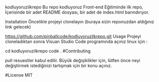 kodluyoruzilkrepo
Bu repo kodluyoruz Front-end Eğitiminde ilk repo, İçerisinde bir adet README dosyası, bir adet de index.html barındırıyor.

Installation
Öncelikle projeyi clonelayın (buraya sizin reponuzdan aldığınız link gelecek)

https://github.com/pinballcode/kodluyoruzilkrepo.git
Usage
Projeyi cloneladıktan sonra Visuan Studio Code programında açınız linux için :

cd kodluyoruzilkrepo
code .
#Contributing

pull resuestler kabul edilir. Büyük değişiklikler için, lütfen önce neyi değiştirmek istediğinizi tartışmak için bir konu açınız.

#License MIT